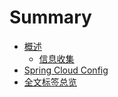 # Summary

* [概述](overview/index.md)
	* [信息收集](overview/information.md)
* [Spring Cloud Config](config/index.md)
* [全文标签总览](tags.md)
